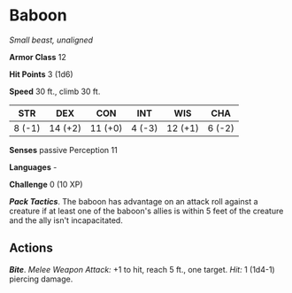 # Baboon

*Small beast, unaligned*

**Armor Class** 12

**Hit Points** 3 (1d6)

**Speed** 30 ft., climb 30 ft.

| STR    | DEX     | CON     | INT    | WIS     | CHA    |
|--------|---------|---------|--------|---------|--------|
| 8 (-1) | 14 (+2) | 11 (+0) | 4 (-3) | 12 (+1) | 6 (-2) |

**Senses** passive Perception 11

**Languages** -

**Challenge** 0 (10 XP)

***Pack Tactics***. The baboon has advantage on an attack roll against a creature if at least one of the baboon's allies is within 5 feet of the creature and the ally isn't incapacitated.

## Actions

***Bite***. *Melee Weapon Attack:* +1 to hit, reach 5 ft., one target. *Hit:* 1 (1d4-1) piercing damage.